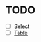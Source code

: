 # TODO

- [ ] [Select](https://github.com/manifoldco/promptui)
- [ ] [Table](https://github.com/alexeyco/simpletable)
